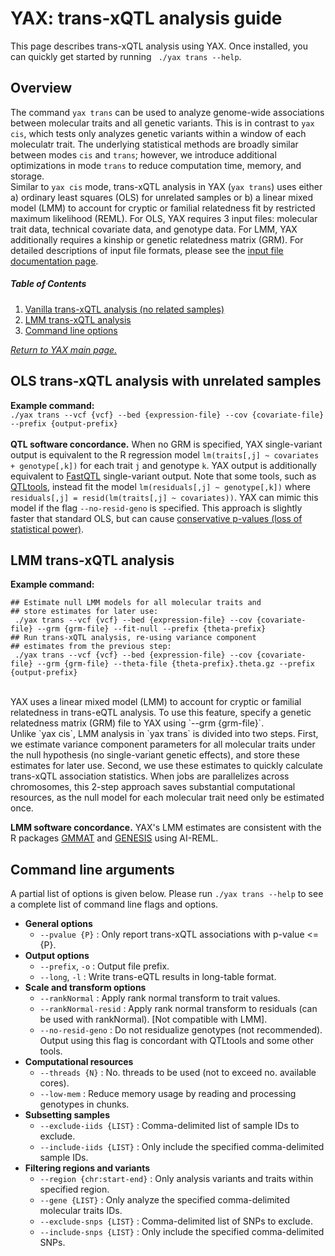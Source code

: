 
# YAX: trans-xQTL analysis guide
This page describes trans-xQTL analysis using YAX. Once installed, you can quickly get started by running  ` ./yax trans --help`. <br />

## Overview
The command `yax trans` can be used to analyze genome-wide associations between molecular traits and all genetic variants.  This is in contrast to `yax cis`, which tests only analyzes genetic variants within a window of each moleculatr trait.  The underlying statistical methods are broadly similar between modes `cis` and `trans`; however, we introduce additional optimizations in mode `trans` to reduce computation time, memory, and storage. <br />
Similar to `yax cis` mode, trans-xQTL analysis in YAX (`yax trans`) uses either a) ordinary least squares (OLS) for unrelated samples or b) a linear mixed model (LMM) to account for cryptic or familial relatedness fit by restricted maximum likelihood (REML). For OLS, YAX requires 3 input files: molecular trait data, technical covariate data, and genotype data. For LMM, YAX additionally requires a kinship or genetic relatedness matrix (GRM). For detailed descriptions of input file formats, please see the [input file documentation page](https://github.com/corbinq/yax/blob/master/doc/input_files.md). <br />

##### Table of Contents  
  1. [Vanilla trans-xQTL analysis (no related samples)](#ols-trans-xqtl-analysis-with-unrelated-samples)  
  2. [LMM trans-xQTL analysis](#lmm-trans-xqtl-analysis)  
  3. [Command line options](#command-line-arguments) <br />

 [*Return to YAX main page.*](https://github.com/corbinq/yax)

## OLS trans-xQTL analysis with unrelated samples
**Example command:** <br />
 `./yax trans --vcf {vcf} --bed {expression-file} --cov {covariate-file} --prefix {output-prefix}` <br />
 <br />
**QTL software concordance.** When no GRM is specified, YAX single-variant output is equivalent to the R regression model `lm(traits[,j] ~ covariates + genotype[,k])` for each trait `j` and genotype `k`. YAX output is additionally equivalent to [FastQTL](http://fastqtl.sourceforge.net/) single-variant output.  Note that some tools, such as [QTLtools](https://qtltools.github.io/qtltools/), instead fit the model `lm(residuals[,j] ~ genotype[,k])` where `residuals[,j] = resid(lm(traits[,j] ~ covariates))`. YAX can mimic this model if the flag `--no-resid-geno` is specified.  This approach is slightly faster that standard OLS, but can cause [conservative p-values (loss of statistical power)](https://onlinelibrary.wiley.com/doi/abs/10.1002/gepi.22325). 
## LMM trans-xQTL analysis 
**Example command:** <br />
```
## Estimate null LMM models for all molecular traits and 
## store estimates for later use:
 ./yax trans --vcf {vcf} --bed {expression-file} --cov {covariate-file} --grm {grm-file} --fit-null --prefix {theta-prefix}
## Run trans-xQTL analysis, re-using variance component 
## estimates from the previous step:
 ./yax trans --vcf {vcf} --bed {expression-file} --cov {covariate-file} --grm {grm-file} --theta-file {theta-prefix}.theta.gz --prefix {output-prefix}
```
<br />
YAX uses a linear mixed model (LMM) to account for cryptic or familial relatedness in trans-eQTL analysis. To use this feature, specify a genetic relatedness matrix (GRM) file to YAX using  `--grm {grm-file}`. <br />
Unlike `yax cis`, LMM analysis in `yax trans` is divided into two steps. First, we estimate variance component parameters for all molecular traits under the null hypothesis (no single-variant genetic effects), and store these estimates for later use. Second, we use these estimates to quickly calculate trans-xQTL association statistics. When jobs are parallelizes across chromosomes, this 2-step approach saves substantial computational resources, as the null model for each molecular trait need only be estimated once. <br />

 **LMM software concordance.** YAX's LMM estimates are consistent with the R packages [GMMAT](https://github.com/hanchenphd/GMMAT) and [GENESIS](http://www.bioconductor.org/packages/release/bioc/html/GENESIS.html) using AI-REML. 

## Command line arguments
A partial list of options is given below.  Please run `./yax trans --help` to see a complete list of command line flags and options. 
 - **General options**
	  - `--pvalue {P}` : Only report trans-xQTL associations with p-value <= {P}. 
 - **Output options**
	  - `--prefix`, `-o` :  Output file prefix.
	 - `--long`, `-l` :  Write trans-eQTL results in long-table format.
 -  **Scale and transform options**
	 - `--rankNormal` :  Apply rank normal transform to trait values.
	 - `--rankNormal-resid` :  Apply rank normal transform to residuals (can be used with rankNormal). [Not compatible with LMM].
	 - `--no-resid-geno` :  Do not residualize genotypes (not recommended). Output using this flag is concordant with QTLtools and some other tools. 
 - **Computational resources** 
	 - `--threads {N}` : No. threads to be used (not to exceed no. available cores).
	 - `--low-mem` : Reduce memory usage by reading and processing genotypes in chunks.  
 -  **Subsetting samples**
	 - `--exclude-iids {LIST}` : Comma-delimited list of sample IDs to exclude. 
	 - `--include-iids {LIST}` : Only include the specified comma-delimited sample IDs. 
 -  **Filtering regions and variants**
	 - `--region {chr:start-end}` : Only analysis variants and traits within specified region. 
	 - `--gene {LIST}` : Only analyze the specified comma-delimited molecular traits IDs. 
	 - `--exclude-snps {LIST}` : Comma-delimited list of SNPs to exclude. 
	 - `--include-snps {LIST}` : Only include the specified comma-delimited SNPs. 
